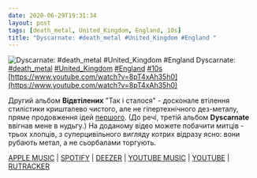 ```yaml
---
date: 2020-06-29T19:31:34
layout: post
tags: [death_metal, United_Kingdom, England, 10s]
title: "Dyscarnate: #death_metal #United_Kingdom #England "
---
```

![Dyscarnate: #death_metal #United_Kingdom #England ](https://i.ytimg.com/vi/8pT4xAh35h0/maxresdefault.jpg)
Dyscarnate: [#death_metal](/tags/#death_metal) [#United_Kingdom](/tags/#United_Kingdom) [#England](/tags/#England) [#10s](/tags/#10s) [https://www.youtube.com/watch?v=8pT4xAh35h0](https://www.youtube.com/watch?v=8pT4xAh35h0)

Другий альбом **Відвтілених** &quot;Так і сталося&quot;  - досконале втілення стилістики кришталево чистого, але не гіпертехнічного дез-металу, пряме продовження ідей [першого](/2020-04-18-dyscarnate--death-metal-brutal-death-metal-united-kingdom). (До речі, третій альбом **Dyscarnate** ввігнав мене в нудьгу.) На доданому відео можете побачити митців - трьох хлопців, з суперцивільного вигляду котрих відразу ясно: вони рубають метал, а не сьорбалами торгують.

[APPLE MUSIC](https://music.apple.com/ru/album/and-so-it-came-to-pass/1225615180) \| [SPOTIFY](https://open.spotify.com/album/1mIQ1nTcPytnlWAeHrjxiU) \| [DEEZER](https://www.deezer.com/album/48398062?utm_source=deezer&amp;utm_content=album-48398062&amp;utm_term=1601611822_1593448217&amp;utm_medium=web) \| [YOUTUBE MUSIC](https://music.youtube.com/playlist?list=OLAK5uy_kWSE3xhReg5dfyiCoO_5p_lPzTVP-ot74) \| [YOUTUBE](https://www.youtube.com/playlist?list=OLAK5uy_mxBMGUYQ-DBR-6ewL4FJgcpPoSslTJSsw) \| [RUTRACKER](https://rutracker.org/forum/viewtopic.php?t=3960740)